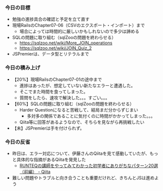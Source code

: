 ### 今日の目標
- 勉強の進捗具合の確認と予定を立て直す
- 現場RailsのChapter07-06（CSVのエクスポート・インポート）まで
  - 場合によっては時間的に厳しいかもしれないので多少は諦める
- SQLの問題に取り組む（sqlZooの問題を終わらせる）
  - https://sqlzoo.net/wiki/More_JOIN_operations
  - https://sqlzoo.net/wiki/JOIN_Quiz_2
- JSPremierは、データ型とリテラルまで

### 今日の積み上げ
- 【20%】現場RailsのChapter07-01の途中まで
  - 進捗はあったが、想定していない新たなエラーと遭遇した。
  - そこでまた時間を食ってしまった。
  - 質問をしたら、速攻で解決した。。。すごい。。。
- 【60%】SQLの問題に取り組む（sqlZooの問題を終わらせる）
  - Harder Questionになると苦戦して、結局まだ分からずじまい
    - 多対多の関係であることに気付くのに時間がかかってしまった。。。
  - Qiita等に回答があるようなので、そちらを見ながら再挑戦したい
- 【未】JSPremierは手を付けられず。  

### 今日の反省
- 昨日は、エラー対応について、伊藤さんのQiitaを見て感動していたが、もっと具体的な指摘があるQiitaを発見した
  - [RUNTEQの講師をやってみてわかった初学者にありがちなパターン20選（前編） \- Qiita](https://qiita.com/DaichiSaito/items/52448ebfcb0db768dcf3)  
- 難しい問題やトラブルと向き合うことも重要だけれど、きちんとJSは進めよう
